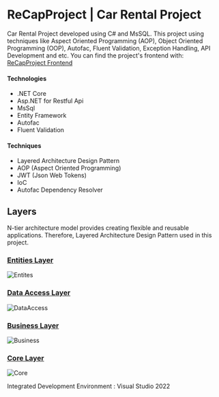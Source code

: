 # ReCapProject | Car Rental Project

Car Rental Project developed using C# and MsSQL. This project using techniques like Aspect Oriented Programming (AOP), Object Oriented Programming (OOP), Autofac, Fluent Validation, Exception Handling, API Development and etc. 
You can find the project's frontend with: [ReCapProject Frontend](https://github.com/huseyinafsin/ReCap-Angulard)

#### Technologies
- .NET Core
- Asp.NET for Restful Api
- MsSql
- Entity Framework
- Autofac
- Fluent Validation

#### Techniques
- Layered Architecture Design Pattern
- AOP (Aspect Oriented Programming)
- JWT (Json Web Tokens)
- IoC 
- Autofac Dependency Resolver


## Layers
N-tier architecture model provides creating flexible and reusable applications. Therefore, Layered Architecture Design Pattern used in this project.

### [Entities Layer](https://github.com/huseyinafsin/ReCap-Angular)
![Entites](https://user-images.githubusercontent.com/77541232/115163081-c7fe8800-a0af-11eb-858b-09489bb74145.JPG)
<br/>

### [Data Access Layer](https://github.com/seymadonmez/ReCapProject/tree/master/DataAccess)
![DataAccess](https://user-images.githubusercontent.com/77541232/115163236-ae117500-a0b0-11eb-858a-893c8e509b98.JPG)
<br/>

### [Business Layer](https://github.com/seymadonmez/ReCapProject/tree/master/Business)
![Business](https://user-images.githubusercontent.com/77541232/115163264-e0bb6d80-a0b0-11eb-8e0d-b8864959a398.JPG)
<br/>

### [Core Layer](https://github.com/seymadonmez/ReCapProject/tree/master/Core)
![Core](https://user-images.githubusercontent.com/77541232/115163286-fcbf0f00-a0b0-11eb-94c0-37c03cf9ce58.JPG)



Integrated Development Environment : Visual Studio 2022
